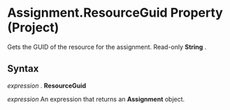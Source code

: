 
# Assignment.ResourceGuid Property (Project)

Gets the GUID of the resource for the assignment. Read-only  **String** .


## Syntax

 _expression_ . **ResourceGuid**

 _expression_ An expression that returns an **Assignment** object.

